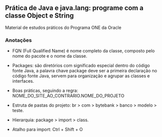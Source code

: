 ## Prática de Java e java.lang: programe com a classe Object e String

Material de estudos práticos do Programa ONE da Oracle

### Anotações

* FQN (Full Qualified Name) é nome completo da classe, composto pelo nome do pacote e o nome da classe.
* Packages: são diretórios com significado especial dentro do código fonte Java, a palavra chave package deve ser a primeira declaração no código fonte Java, servem para organização e agrupar as classes e interfaces.
* Boas práticas, seguindo a regra: NOME_DO_SITE_AO_CONTRARIO.NOME_DO_PROJETO
* Estruta de pastas do projeto: br > com > bytebank > banco > modelo > teste.
* Hierarquia: package > import > class.

* Atalho para import: Ctrl + Shift + O
